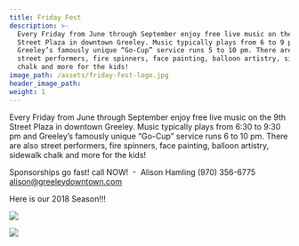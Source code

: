 ```yaml
---
title: Friday Fest
description: >-
  Every Friday from June through September enjoy free live music on the 9th
  Street Plaza in downtown Greeley. Music typically plays from 6 to 9 pm and
  Greeley’s famously unique “Go-Cup” service runs 5 to 10 pm. There are also
  street performers, fire spinners, face painting, balloon artistry, sidewalk
  chalk and more for the kids!
image_path: /assets/friday-fest-logo.jpg
header_image_path:
weight: 1
---
```


Every Friday from June through September enjoy free live music on the 9th Street Plaza in downtown Greeley. Music typically plays from 6:30 to 9:30 pm and Greeley’s famously unique “Go-Cup” service runs 6 to 10 pm. There are also street performers, fire spinners, face painting, balloon artistry, sidewalk chalk and more for the kids!

Sponsorships go fast! call NOW!&nbsp; -&nbsp; Alison Hamling (970) 356-6775 alison@greeleydowntown.com

Here is our 2018 Season!!!&nbsp;

![](blob:https://app.cloudcannon.com/144a7c47-25eb-4eb8-908b-ad5e7fd9fd6e)

![](blob:https://app.cloudcannon.com/75d69d74-b684-46d9-985b-930f6afe1384)